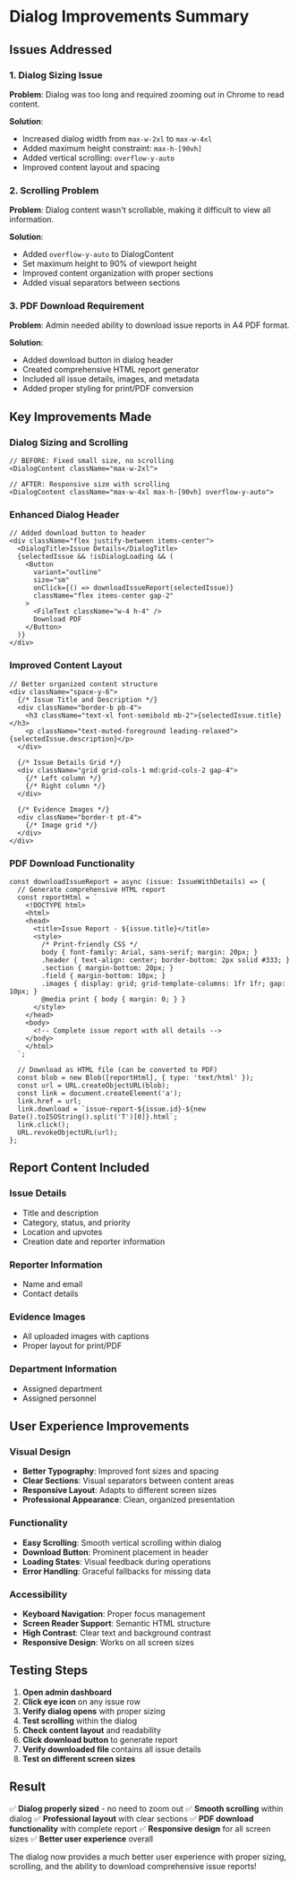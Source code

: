 # Dialog Improvements Summary

## Issues Addressed

### 1. **Dialog Sizing Issue**
**Problem**: Dialog was too long and required zooming out in Chrome to read content.

**Solution**:
- Increased dialog width from `max-w-2xl` to `max-w-4xl`
- Added maximum height constraint: `max-h-[90vh]`
- Added vertical scrolling: `overflow-y-auto`
- Improved content layout and spacing

### 2. **Scrolling Problem**
**Problem**: Dialog content wasn't scrollable, making it difficult to view all information.

**Solution**:
- Added `overflow-y-auto` to DialogContent
- Set maximum height to 90% of viewport height
- Improved content organization with proper sections
- Added visual separators between sections

### 3. **PDF Download Requirement**
**Problem**: Admin needed ability to download issue reports in A4 PDF format.

**Solution**:
- Added download button in dialog header
- Created comprehensive HTML report generator
- Included all issue details, images, and metadata
- Added proper styling for print/PDF conversion

## Key Improvements Made

### Dialog Sizing and Scrolling
```tsx
// BEFORE: Fixed small size, no scrolling
<DialogContent className="max-w-2xl">

// AFTER: Responsive size with scrolling
<DialogContent className="max-w-4xl max-h-[90vh] overflow-y-auto">
```

### Enhanced Dialog Header
```tsx
// Added download button to header
<div className="flex justify-between items-center">
  <DialogTitle>Issue Details</DialogTitle>
  {selectedIssue && !isDialogLoading && (
    <Button
      variant="outline"
      size="sm"
      onClick={() => downloadIssueReport(selectedIssue)}
      className="flex items-center gap-2"
    >
      <FileText className="w-4 h-4" />
      Download PDF
    </Button>
  )}
</div>
```

### Improved Content Layout
```tsx
// Better organized content structure
<div className="space-y-6">
  {/* Issue Title and Description */}
  <div className="border-b pb-4">
    <h3 className="text-xl font-semibold mb-2">{selectedIssue.title}</h3>
    <p className="text-muted-foreground leading-relaxed">{selectedIssue.description}</p>
  </div>
  
  {/* Issue Details Grid */}
  <div className="grid grid-cols-1 md:grid-cols-2 gap-4">
    {/* Left column */}
    {/* Right column */}
  </div>
  
  {/* Evidence Images */}
  <div className="border-t pt-4">
    {/* Image grid */}
  </div>
</div>
```

### PDF Download Functionality
```tsx
const downloadIssueReport = async (issue: IssueWithDetails) => {
  // Generate comprehensive HTML report
  const reportHtml = `
    <!DOCTYPE html>
    <html>
    <head>
      <title>Issue Report - ${issue.title}</title>
      <style>
        /* Print-friendly CSS */
        body { font-family: Arial, sans-serif; margin: 20px; }
        .header { text-align: center; border-bottom: 2px solid #333; }
        .section { margin-bottom: 20px; }
        .field { margin-bottom: 10px; }
        .images { display: grid; grid-template-columns: 1fr 1fr; gap: 10px; }
        @media print { body { margin: 0; } }
      </style>
    </head>
    <body>
      <!-- Complete issue report with all details -->
    </body>
    </html>
  `;
  
  // Download as HTML file (can be converted to PDF)
  const blob = new Blob([reportHtml], { type: 'text/html' });
  const url = URL.createObjectURL(blob);
  const link = document.createElement('a');
  link.href = url;
  link.download = `issue-report-${issue.id}-${new Date().toISOString().split('T')[0]}.html`;
  link.click();
  URL.revokeObjectURL(url);
};
```

## Report Content Included

### Issue Details
- Title and description
- Category, status, and priority
- Location and upvotes
- Creation date and reporter information

### Reporter Information
- Name and email
- Contact details

### Evidence Images
- All uploaded images with captions
- Proper layout for print/PDF

### Department Information
- Assigned department
- Assigned personnel

## User Experience Improvements

### Visual Design
- **Better Typography**: Improved font sizes and spacing
- **Clear Sections**: Visual separators between content areas
- **Responsive Layout**: Adapts to different screen sizes
- **Professional Appearance**: Clean, organized presentation

### Functionality
- **Easy Scrolling**: Smooth vertical scrolling within dialog
- **Download Button**: Prominent placement in header
- **Loading States**: Visual feedback during operations
- **Error Handling**: Graceful fallbacks for missing data

### Accessibility
- **Keyboard Navigation**: Proper focus management
- **Screen Reader Support**: Semantic HTML structure
- **High Contrast**: Clear text and background contrast
- **Responsive Design**: Works on all screen sizes

## Testing Steps

1. **Open admin dashboard**
2. **Click eye icon** on any issue row
3. **Verify dialog opens** with proper sizing
4. **Test scrolling** within the dialog
5. **Check content layout** and readability
6. **Click download button** to generate report
7. **Verify downloaded file** contains all issue details
8. **Test on different screen sizes**

## Result
✅ **Dialog properly sized** - no need to zoom out
✅ **Smooth scrolling** within dialog
✅ **Professional layout** with clear sections
✅ **PDF download functionality** with complete report
✅ **Responsive design** for all screen sizes
✅ **Better user experience** overall

The dialog now provides a much better user experience with proper sizing, scrolling, and the ability to download comprehensive issue reports!
